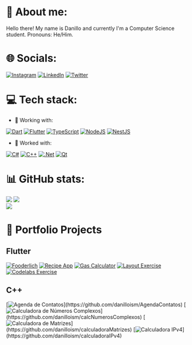 # 🌈 About me:
Hello there! My name is Danillo and currently I'm a Computer Science student. Pronouns: He/Him.

# 🌐 Socials:
[![Instagram](https://img.shields.io/badge/Instagram-%23E4405F.svg?logo=Instagram&logoColor=white)](https://instagram.com/danilloilggner) [![LinkedIn](https://img.shields.io/badge/LinkedIn-%230077B5.svg?logo=linkedin&logoColor=white)](https://linkedin.com/in/danilloism) [![Twitter](https://img.shields.io/badge/Twitter-%231DA1F2.svg?logo=Twitter&logoColor=white)](https://twitter.com/danilloism) 

# 💻 Tech stack:
- 🔭 Working with:

[![Dart](https://img.shields.io/badge/dart-%230175C2.svg?style=for-the-badge&logo=dart&logoColor=white)](#) [![Flutter](https://img.shields.io/badge/Flutter-%2302569B.svg?style=for-the-badge&logo=Flutter&logoColor=white)](#) [![TypeScript](https://img.shields.io/badge/typescript-%23007ACC.svg?style=for-the-badge&logo=typescript&logoColor=white)](#) [![NodeJS](https://img.shields.io/badge/node.js-6DA55F?style=for-the-badge&logo=node.js&logoColor=white)](https://github.com/danilloism/danilloism/blob/main/Node.js.md) [![NestJS](https://img.shields.io/badge/nestjs-%23E0234E.svg?style=for-the-badge&logo=nestjs&logoColor=white)](#)
<!---
- 🌱 Currently learning:

![Vue.js](https://img.shields.io/badge/vuejs-%2335495e.svg?style=for-the-badge&logo=vuedotjs&logoColor=%234FC08D) ![Angular](https://img.shields.io/badge/angular-%23DD0031.svg?style=for-the-badge&logo=angular&logoColor=white)
--->
- 💫 Worked with:

[![C#](https://img.shields.io/badge/c%23-%23239120.svg?style=for-the-badge&logo=c-sharp&logoColor=white)](#) [![C++](https://img.shields.io/badge/c++-%2300599C.svg?style=for-the-badge&logo=c%2B%2B&logoColor=white)](#) [![.Net](https://img.shields.io/badge/.NET-5C2D91?style=for-the-badge&logo=.net&logoColor=white)](#) [![Qt](https://img.shields.io/badge/Qt-%23217346.svg?style=for-the-badge&logo=Qt&logoColor=white)](#)

# 📊 GitHub stats:
[![](https://github-readme-stats.vercel.app/api?username=danilloism&theme=radical&hide_border=false&include_all_commits=false&count_private=false)](#)
[![](https://github-readme-streak-stats.herokuapp.com/?user=danilloism&theme=radical&hide_border=false)](#)<br/>
[![](https://github-readme-stats.vercel.app/api/top-langs/?username=danilloism&theme=radical&hide_border=false&include_all_commits=false&count_private=false&layout=compact)](#)
# 📒 Portfolio Projects
## Flutter
[![Fooderlich](https://img.shields.io/badge/Flutter_Aprrentice-Fooderlich-purple?style=for-the-badge&logo=github)](https://github.com/danilloism/portfolio.fooderlich) [![Recipe App](https://img.shields.io/badge/Flutter_Aprrentice-Recipe_App-green?style=for-the-badge&logo=github)](https://github.com/danilloism/portfolio.recipe-app) [![Gas Calculator](https://img.shields.io/badge/balta.io-Gas_Calculator-red?style=for-the-badge&logo=github)](https://github.com/danilloism/portfolio.alcool_gasolina) [![Layout Exercise](https://img.shields.io/badge/balta.io-Layout_Exercise-blue?style=for-the-badge&logo=github)](https://github.com/danilloism/portfolio.teste_layout) [![Codelabs Exercise](https://img.shields.io/badge/Google_Codelabs-First_App_Exercise-yellow?style=for-the-badge&logo=github)](https://github.com/danilloism/portfolio.codelabs_first_app)
## C++
  [![Agenda de Contatos](https://img.shields.io/badge/Programming_Techniques_(Computer_Science)-Agenda_de_Contatos-purple?style=for-the-badge&logo=github)](https://github.com/danilloism/AgendaContatos) [![Calculadora de Números Complexos](https://img.shields.io/badge/Programming_Techniques_(Computer_Science)-Calculadora_de_Números_Complexos-green?style=for-the-badge&logo=github)](https://github.com/danilloism/calcNumerosComplexos) [![Calculadora de Matrizes](https://img.shields.io/badge/Programming_Techniques_(Computer_Science)-Calculadora_de_Matrizes-red?style=for-the-badge&logo=github)](https://github.com/danilloism/calculadoraMatrizes) [![Calculadora IPv4](https://img.shields.io/badge/Web_and_Network_(Computer_Science)-Calculadora_IPv4-blue?style=for-the-badge&logo=github)](https://github.com/danilloism/calculadoraIPv4)
